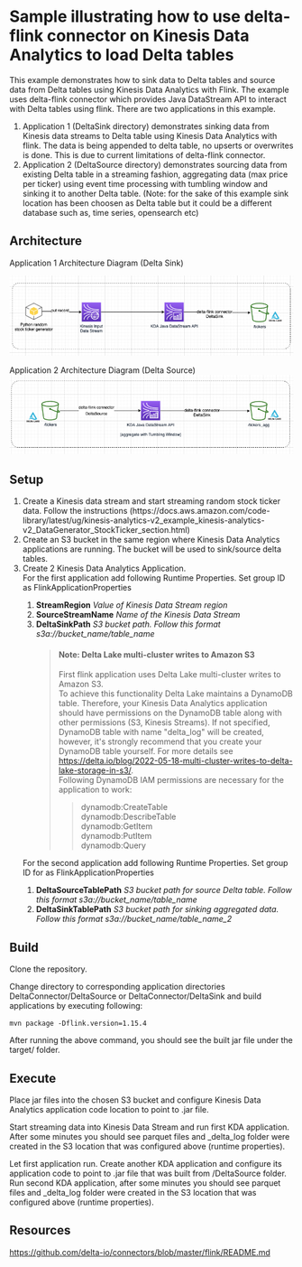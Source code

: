 # Sample illustrating how to use delta-flink connector on Kinesis Data Analytics to load Delta tables

This example demonstrates how to sink data to Delta tables and source data from Delta tables using Kinesis Data Analytics with Flink. The example uses delta-flink connector which provides Java DataStream API to interact with Delta tables using flink.
There are two applications in this example.
1) Application 1 (DeltaSink directory) demonstrates sinking data from Kinesis data streams to Delta table using Kinesis Data Analytics with flink. The data is being appended to delta table, no upserts or overwrites is done. This is due to current limitations of delta-flink connector.
2) Application 2 (DeltaSource directory) demonstrates sourcing data from existing Delta table in a streaming fashion, aggregating data (max price per ticker) using event time processing with tumbling window and sinking it to another Delta table.  (Note: for the sake of this example sink location has been choosen as Delta table but it could be a different database such as, time series, opensearch etc)

## Architecture

Application 1 Architecture Diagram (Delta Sink)

![Example 1 delta sink architecture diagram](img/example1_arch.png)

Application 2 Architecture Diagram (Delta Source)
![Example 2 delta source architecture diagram](img/example2_arch.png)


## Setup
<ol>
<li>Create a Kinesis data stream and start streaming random stock ticker data. Follow the instructions (https://docs.aws.amazon.com/code-library/latest/ug/kinesis-analytics-v2_example_kinesis-analytics-v2_DataGenerator_StockTicker_section.html)</li>
 
<li>Create an S3 bucket in the same region where Kinesis Data Analytics applications are running.
The bucket will be used to sink/source delta tables.

<li>Create 2 Kinesis Data Analytics Application.</li> 
For the first application add following Runtime Properties. Set group ID as FlinkApplicationProperties
<ol>
<li><b>StreamRegion</b> <i>Value of Kinesis Data Stream region</i></li>

<li><b>SourceStreamName</b> <i>Name of the Kinesis Data Stream</i></li>

<li><b>DeltaSinkPath</b> <i>S3 bucket path. Follow this format s3a://bucket_name/table_name</i></li>


> #### Note: Delta Lake multi-cluster writes to Amazon S3 
> First flink application uses Delta Lake multi-cluster writes to Amazon S3. 
> </br> To achieve this functionality Delta Lake maintains a DynamoDB table. 
> Therefore, your Kinesis Data Analytics application should have permissions on the DynamoDB table along with other permissions (S3, Kinesis Streams).
> If not specified, DynamoDB table with name "delta_log" will be created, however, it's
> strongly recommend that you create your DynamoDB table yourself. 
> For more details see https://delta.io/blog/2022-05-18-multi-cluster-writes-to-delta-lake-storage-in-s3/.
> </br> Following DynamoDB IAM permissions are necessary for the application to work:
>>dynamodb:CreateTable </br> dynamodb:DescribeTable </br> dynamodb:GetItem
</br>dynamodb:PutItem </br> dynamodb:Query
</ol>
For the second application add following Runtime Properties. Set group ID for as FlinkApplicationProperties
<ol>
<li><b>DeltaSourceTablePath</b> <i>S3 bucket path for source Delta table. Follow this format s3a://bucket_name/table_name</i></li>
<li><b>DeltaSinkTablePath</b> <i>S3 bucket path for sinking aggregated data. Follow this format s3a://bucket_name/table_name_2</i></li>
</ol>
</ol>

## Build

Clone the repository.

Change directory to corresponding application directories DeltaConnector/DeltaSource or DeltaConnector/DeltaSink and build applications by executing following:

    mvn package -Dflink.version=1.15.4

After running the above command, you should see the built jar file under the target/ folder.
 


## Execute 
Place jar files into the chosen S3 bucket and configure Kinesis Data Analytics application code location to point to .jar file.

Start streaming data into Kinesis Data Stream and run first KDA application. After some minutes you should see parquet files and
_delta_log folder were created in the S3 location that was configured above (runtime properties).

Let first application run. Create another KDA application and configure its application code to point to .jar file that was 
built from /DeltaSource folder. Run second KDA application, after some minutes you should see parquet files and
_delta_log folder were created in the S3 location that was configured above (runtime properties).



## Resources

https://github.com/delta-io/connectors/blob/master/flink/README.md
